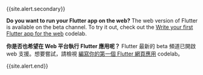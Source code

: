 {{site.alert.secondary}}

  **Do you want to run your Flutter app on the web?**
  The web version of Flutter is available on the beta channel.
  To try it out, check out the
  [Write your first Flutter app for the web][] codelab.
  
  **你是否也希望在 Web 平台執行 Flutter 應用呢？**
  Flutter 最新的 beta 頻道已開啟 web 支援。想要嘗試，請檢視
   [編寫你的第一個 Flutter 網頁應用][Write your first Flutter app for the web] codelab。
  
{{site.alert.end}}

[Write your first Flutter app for the web]: {{site.url}}/get-started/web
